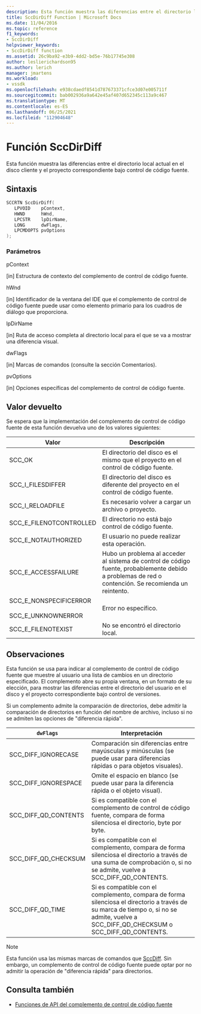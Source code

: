 ```yaml
---
description: Esta función muestra las diferencias entre el directorio local actual en el disco cliente y el proyecto correspondiente bajo control de código fuente.
title: SccDirDiff Function | Microsoft Docs
ms.date: 11/04/2016
ms.topic: reference
f1_keywords:
- SccDirDiff
helpviewer_keywords:
- SccDirDiff function
ms.assetid: 26c9ba92-e3b9-4dd2-bd5e-76b17745e308
author: leslierichardson95
ms.author: lerich
manager: jmartens
ms.workload:
- vssdk
ms.openlocfilehash: e938cdaedf8541d787673371cfce3d07e005711f
ms.sourcegitcommit: bab002936a9a642e45af407d652345c113a9c467
ms.translationtype: MT
ms.contentlocale: es-ES
ms.lasthandoff: 06/25/2021
ms.locfileid: "112904648"
---
```

# <a name="sccdirdiff-function"></a>Función SccDirDiff
Esta función muestra las diferencias entre el directorio local actual en el disco cliente y el proyecto correspondiente bajo control de código fuente.

## <a name="syntax"></a>Sintaxis

```cpp
SCCRTN SccDirDiff(
   LPVOID    pContext,
   HWND      hWnd,
   LPCSTR    lpDirName,
   LONG      dwFlags,
   LPCMDOPTS pvOptions
);
```

### <a name="parameters"></a>Parámetros
 pContext

[in] Estructura de contexto del complemento de control de código fuente.

 hWnd

[in] Identificador de la ventana del IDE que el complemento de control de código fuente puede usar como elemento primario para los cuadros de diálogo que proporciona.

 lpDirName

[in] Ruta de acceso completa al directorio local para el que se va a mostrar una diferencia visual.

 dwFlags

[in] Marcas de comandos (consulte la sección Comentarios).

 pvOptions

[in] Opciones específicas del complemento de control de código fuente.

## <a name="return-value"></a>Valor devuelto
 Se espera que la implementación del complemento de control de código fuente de esta función devuelva uno de los valores siguientes:

|Valor|Descripción|
|-----------|-----------------|
|SCC_OK|El directorio del disco es el mismo que el proyecto en el control de código fuente.|
|SCC_I_FILESDIFFER|El directorio del disco es diferente del proyecto en el control de código fuente.|
|SCC_I_RELOADFILE|Es necesario volver a cargar un archivo o proyecto.|
|SCC_E_FILENOTCONTROLLED|El directorio no está bajo control de código fuente.|
|SCC_E_NOTAUTHORIZED|El usuario no puede realizar esta operación.|
|SCC_E_ACCESSFAILURE|Hubo un problema al acceder al sistema de control de código fuente, probablemente debido a problemas de red o contención. Se recomienda un reintento.|
|SCC_E_NONSPECIFICERROR<br /><br /> SCC_E_UNKNOWNERROR|Error no específico.|
|SCC_E_FILENOTEXIST|No se encontró el directorio local.|

## <a name="remarks"></a>Observaciones
 Esta función se usa para indicar al complemento de control de código fuente que muestre al usuario una lista de cambios en un directorio especificado. El complemento abre su propia ventana, en un formato de su elección, para mostrar las diferencias entre el directorio del usuario en el disco y el proyecto correspondiente bajo control de versiones.

 Si un complemento admite la comparación de directorios, debe admitir la comparación de directorios en función del nombre de archivo, incluso si no se admiten las opciones de "diferencia rápida".

|`dwFlags`|Interpretación|
|---------------|--------------------|
|SCC_DIFF_IGNORECASE|Comparación sin diferencias entre mayúsculas y minúsculas (se puede usar para diferencias rápidas o para objetos visuales).|
|SCC_DIFF_IGNORESPACE|Omite el espacio en blanco (se puede usar para la diferencia rápida o el objeto visual).|
|SCC_DIFF_QD_CONTENTS|Si es compatible con el complemento de control de código fuente, compara de forma silenciosa el directorio, byte por byte.|
|SCC_DIFF_QD_CHECKSUM|Si es compatible con el complemento, compara de forma silenciosa el directorio a través de una suma de comprobación o, si no se admite, vuelve a SCC_DIFF_QD_CONTENTS.|
|SCC_DIFF_QD_TIME|Si es compatible con el complemento, compara de forma silenciosa el directorio a través de su marca de tiempo o, si no se admite, vuelve a SCC_DIFF_QD_CHECKSUM o SCC_DIFF_QD_CONTENTS.|

> [!NOTE]
> Esta función usa las mismas marcas de comandos que [SccDiff](../extensibility/sccdiff-function.md). Sin embargo, un complemento de control de código fuente puede optar por no admitir la operación de "diferencia rápida" para directorios.

## <a name="see-also"></a>Consulta también
- [Funciones de API del complemento de control de código fuente](../extensibility/source-control-plug-in-api-functions.md)
